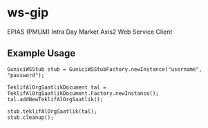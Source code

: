 # ws-gip
EPIAS (PMUM) Intra Day Market Axis2 Web Service Client

## Example Usage

```
GuniciWSStub stub = GuniciWSStubFactory.newInstance("username", "password");

TeklifAlOrgSaatlikDocument tal = TeklifAlOrgSaatlikDocument.Factory.newInstance();
tal.addNewTeklifAlOrgSaatlik();

stub.teklifAlOrgSaatlik(tal);
stub.cleanup();
```    
